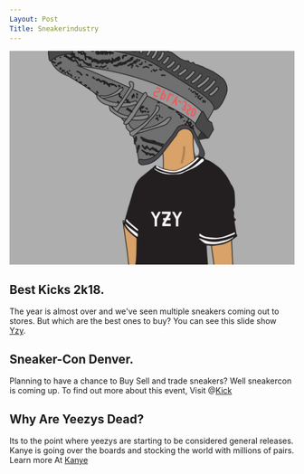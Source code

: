 ```yaml
---
Layout: Post 
Title: Sneakerindustry
---
```

![Sneakerhead](/images/Sneakerhead.jpg)

## Best Kicks 2k18.

The year is almost over and we've seen multiple sneakers coming out to stores. But which are the best ones to buy? You can see this slide show [Yzy](https://sneakernews.com/2018/07/03/adidas-yeezy-fall-2018-release-info/).


## Sneaker-Con Denver.


Planning to have a chance to Buy Sell and trade sneakers? Well sneakercon is coming up. To find out more about this event, Visit @[Kick](https://www.eventbrite.com/e/sneaker-fest-tickets-50505599608)


## Why Are Yeezys Dead?


Its to the point where yeezys are starting to be considered general releases. Kanye is going over the boards and stocking the world with millions of pairs. Learn more At [ Kanye](https://www.flightclub.com/adidas/adidas-yeezy)
